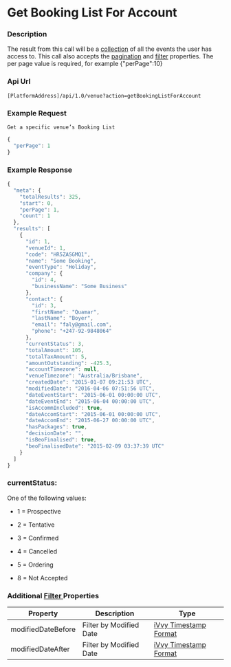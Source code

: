 # Get Booking List For Account

### Description

The result from this call will be a [collection](../interpreting-the-response/collections.md) of all the events the user has access to. This call also accepts the [pagination](../interpreting-the-response/pagination.md) and [filter](../interpreting-the-response/filtering.md) properties. The per page value is required, for example {"perPage":10}

### Api Url

`[PlatformAddress]/api/1.0/venue?action=getBookingListForAccount`

### Example Request

`Get a specific venue’s Booking List`

```javascript
{
  "perPage": 1
}
```

### Example Response

```javascript
{
  "meta": {
    "totalResults": 325,
    "start": 0,
    "perPage": 1,
    "count": 1
  },
  "results": [
    {
      "id": 1,
      "venueId": 1,
      "code": "HR5ZASGMQ1",
      "name": "Some Booking",
      "eventType": "Holiday",
      "company": {
        "id": 4,
        "businessName": "Some Business"
      },
      "contact": {
        "id": 3,
        "firstName": "Quamar",
        "lastName": "Boyer",
        "email": "faly@gmail.com",
        "phone": "+247-92-9848064"
      },
      "currentStatus": 3,
      "totalAmount": 105,
      "totalTaxAmount": 5,
      "amountOutstanding": -425.3,
      "accountTimezone": null,
      "venueTimezone": "Australia/Brisbane",
      "createdDate": "2015-01-07 09:21:53 UTC",
      "modifiedDate": "2016-04-06 07:51:56 UTC",
      "dateEventStart": "2015-06-01 00:00:00 UTC",
      "dateEventEnd": "2015-06-04 00:00:00 UTC",
      "isAccommIncluded": true,
      "dateAccomStart": "2015-06-01 00:00:00 UTC",
      "dateAccomEnd": "2015-06-27 00:00:00 UTC",
      "hasPackages": true,
      "decisionDate": "",
      "isBeoFinalised": true,
      "beoFinalisedDate": "2015-02-09 03:37:39 UTC"
    }
  ]
}
```

### currentStatus:

One of the following values:

-   1 = Prospective

-   2 = Tentative

-   3 = Confirmed

-   4 = Cancelled

-   5 = Ordering

-   8 = Not Accepted

### Additional [Filter ](../interpreting-the-response/filtering.md)Properties

| Property | Description | Type |
| --- | --- | --- |
| modifiedDateBefore | Filter by Modified Date | [iVvy Timestamp Format](../development-reference/timestamp-format.md) |
| modifiedDateAfter  | Filter by Modified Date | [iVvy Timestamp Format](../development-reference/timestamp-format.md) |
